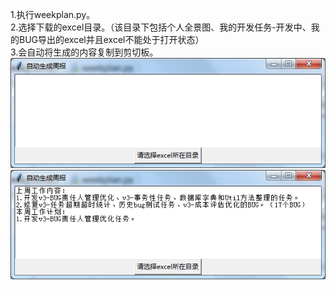 1.执行weekplan.py。   
2.选择下载的excel目录。（该目录下包括个人全景图、我的开发任务-开发中、我的BUG导出的excel并且excel不能处于打开状态）   
3.会自动将生成的内容复制到剪切板。  
![Alt text](./image/1.png)   
![Alt text](./image/2.png)